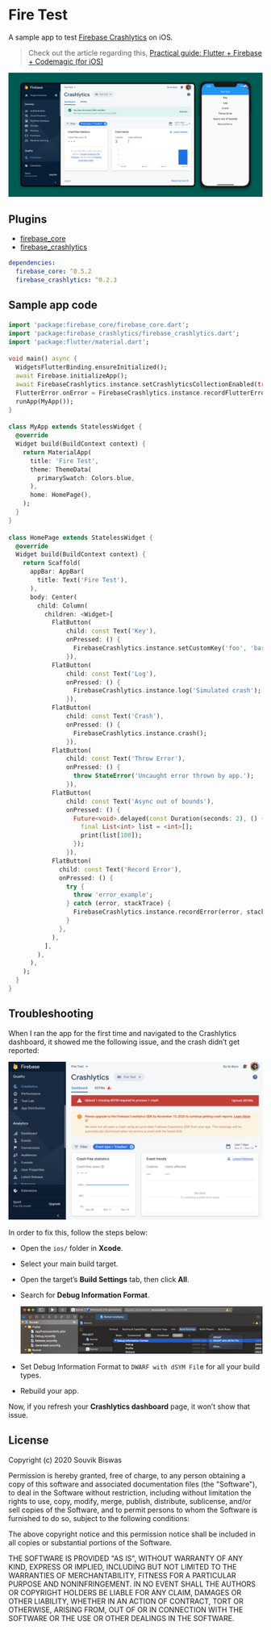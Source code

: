 # Fire Test

A sample app to test [Firebase Crashlytics](https://firebase.google.com/docs/crashlytics) on iOS.

> Check out the article regarding this, [Practical guide: Flutter + Firebase + Codemagic (for iOS)](https://blog.codemagic.io/practical-guide-flutter-firebase-codemagic/)

![](https://github.com/sbis04/fire_test/raw/master/screenshot/crashlytics.png)

## Plugins

* [firebase_core](https://pub.dev/packages/firebase_core)
* [firebase_crashlytics](https://pub.dev/packages/firebase_crashlytics)

```yaml
dependencies:
  firebase_core: ^0.5.2
  firebase_crashlytics: ^0.2.3
```

## Sample app code

```dart
import 'package:firebase_core/firebase_core.dart';
import 'package:firebase_crashlytics/firebase_crashlytics.dart';
import 'package:flutter/material.dart';

void main() async {
  WidgetsFlutterBinding.ensureInitialized();
  await Firebase.initializeApp();
  await FirebaseCrashlytics.instance.setCrashlyticsCollectionEnabled(true);
  FlutterError.onError = FirebaseCrashlytics.instance.recordFlutterError;
  runApp(MyApp());
}

class MyApp extends StatelessWidget {
  @override
  Widget build(BuildContext context) {
    return MaterialApp(
      title: 'Fire Test',
      theme: ThemeData(
        primarySwatch: Colors.blue,
      ),
      home: HomePage(),
    );
  }
}

class HomePage extends StatelessWidget {
  @override
  Widget build(BuildContext context) {
    return Scaffold(
      appBar: AppBar(
        title: Text('Fire Test'),
      ),
      body: Center(
        child: Column(
          children: <Widget>[
            FlatButton(
                child: const Text('Key'),
                onPressed: () {
                  FirebaseCrashlytics.instance.setCustomKey('foo', 'bar');
                }),
            FlatButton(
                child: const Text('Log'),
                onPressed: () {
                  FirebaseCrashlytics.instance.log('Simulated crash');
                }),
            FlatButton(
                child: const Text('Crash'),
                onPressed: () {
                  FirebaseCrashlytics.instance.crash();
                }),
            FlatButton(
                child: const Text('Throw Error'),
                onPressed: () {
                  throw StateError('Uncaught error thrown by app.');
                }),
            FlatButton(
                child: const Text('Async out of bounds'),
                onPressed: () {
                  Future<void>.delayed(const Duration(seconds: 2), () {
                    final List<int> list = <int>[];
                    print(list[100]);
                  });
                }),
            FlatButton(
              child: const Text('Record Error'),
              onPressed: () {
                try {
                  throw 'error_example';
                } catch (error, stackTrace) {
                  FirebaseCrashlytics.instance.recordError(error, stackTrace);
                }
              },
            ),
          ],
        ),
      ),
    );
  }
}
```

## Troubleshooting

When I ran the app for the first time and navigated to the Crashlytics dashboard, it showed me the following issue, and the crash didn’t get reported:

![](https://github.com/sbis04/fire_test/raw/master/screenshot/missing_dSYM.png)

In order to fix this, follow the steps below:

* Open the `ios/` folder in **Xcode**.

* Select your main build target.

* Open the target’s **Build Settings** tab, then click **All**.

* Search for **Debug Information Format**.
  
  ![](https://github.com/sbis04/fire_test/raw/master/screenshot/dSYM_format.png)

* Set Debug Information Format to `DWARF with dSYM Fil`e for all your build types.

* Rebuild your app.

Now, if you refresh your **Crashlytics dashboard** page, it won’t show that issue.

## License

Copyright (c) 2020 Souvik Biswas

Permission is hereby granted, free of charge, to any person obtaining a copy
of this software and associated documentation files (the "Software"), to deal
in the Software without restriction, including without limitation the rights
to use, copy, modify, merge, publish, distribute, sublicense, and/or sell
copies of the Software, and to permit persons to whom the Software is
furnished to do so, subject to the following conditions:

The above copyright notice and this permission notice shall be included in all
copies or substantial portions of the Software.

THE SOFTWARE IS PROVIDED "AS IS", WITHOUT WARRANTY OF ANY KIND, EXPRESS OR
IMPLIED, INCLUDING BUT NOT LIMITED TO THE WARRANTIES OF MERCHANTABILITY,
FITNESS FOR A PARTICULAR PURPOSE AND NONINFRINGEMENT. IN NO EVENT SHALL THE
AUTHORS OR COPYRIGHT HOLDERS BE LIABLE FOR ANY CLAIM, DAMAGES OR OTHER
LIABILITY, WHETHER IN AN ACTION OF CONTRACT, TORT OR OTHERWISE, ARISING FROM,
OUT OF OR IN CONNECTION WITH THE SOFTWARE OR THE USE OR OTHER DEALINGS IN THE
SOFTWARE.

